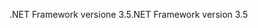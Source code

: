 <span data-ttu-id="92008-101">.NET Framework versione 3.5</span><span class="sxs-lookup"><span data-stu-id="92008-101">.NET Framework version 3.5</span></span>